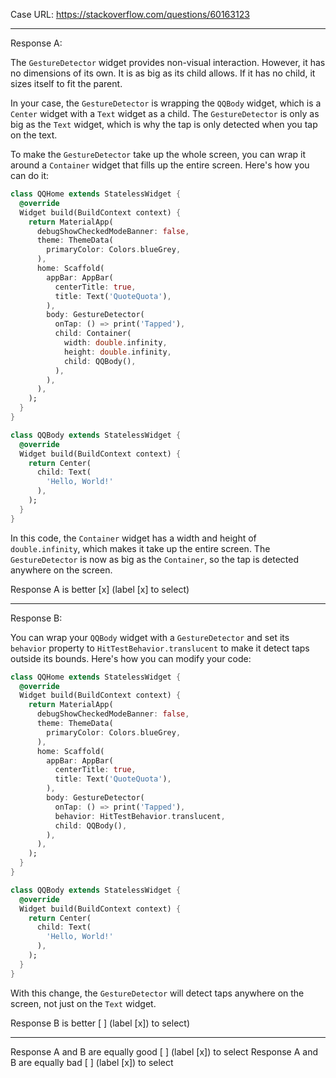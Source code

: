 Case URL: https://stackoverflow.com/questions/60163123

------
Response A:

The `GestureDetector` widget provides non-visual interaction. However, it has no dimensions of its own. It is as big as its child allows. If it has no child, it sizes itself to fit the parent.

In your case, the `GestureDetector` is wrapping the `QQBody` widget, which is a `Center` widget with a `Text` widget as a child. The `GestureDetector` is only as big as the `Text` widget, which is why the tap is only detected when you tap on the text.

To make the `GestureDetector` take up the whole screen, you can wrap it around a `Container` widget that fills up the entire screen. Here's how you can do it:

```dart
class QQHome extends StatelessWidget {
  @override
  Widget build(BuildContext context) {
    return MaterialApp(
      debugShowCheckedModeBanner: false,
      theme: ThemeData(
        primaryColor: Colors.blueGrey,
      ),
      home: Scaffold(
        appBar: AppBar(
          centerTitle: true,
          title: Text('QuoteQuota'),
        ),
        body: GestureDetector(
          onTap: () => print('Tapped'),
          child: Container(
            width: double.infinity,
            height: double.infinity,
            child: QQBody(),
          ),
        ),
      ),
    );
  }
}

class QQBody extends StatelessWidget {
  @override
  Widget build(BuildContext context) {
    return Center(
      child: Text(
        'Hello, World!'
      ),
    );
  }
}
```

In this code, the `Container` widget has a width and height of `double.infinity`, which makes it take up the entire screen. The `GestureDetector` is now as big as the `Container`, so the tap is detected anywhere on the screen.

Response A is better [x] (label [x] to select)

-------
Response B:



You can wrap your `QQBody` widget with a `GestureDetector` and set its `behavior` property to `HitTestBehavior.translucent` to make it detect taps outside its bounds. Here's how you can modify your code:

```dart
class QQHome extends StatelessWidget {
  @override
  Widget build(BuildContext context) {
    return MaterialApp(
      debugShowCheckedModeBanner: false,
      theme: ThemeData(
        primaryColor: Colors.blueGrey,
      ),
      home: Scaffold(
        appBar: AppBar(
          centerTitle: true,
          title: Text('QuoteQuota'),
        ),
        body: GestureDetector(
          onTap: () => print('Tapped'),
          behavior: HitTestBehavior.translucent,
          child: QQBody(),
        ),
      ),
    );
  }
}

class QQBody extends StatelessWidget {
  @override
  Widget build(BuildContext context) {
    return Center(
      child: Text(
        'Hello, World!'
      ),
    );
  }
}
```

With this change, the `GestureDetector` will detect taps anywhere on the screen, not just on the `Text` widget.

Response B is better [ ] (label [x]) to select)

-------

Response A and B are equally good [ ] (label [x]) to select
Response A and B are equally bad [ ] (label [x]) to select
